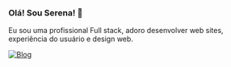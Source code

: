 ### Olá! Sou Serena! 🧠 
Eu sou uma profissional Full stack,
adoro desenvolver web sites, experiência do usuário e design web. 

[![Blog](https://img.shields.io/badge/YouTube-FF0000?style=for-the-badge&logo=youtube&logoColor=white)](https://www.youtube.com/@DevSerena)
